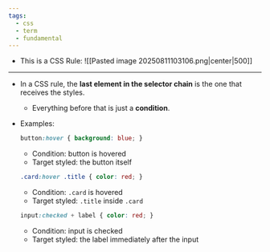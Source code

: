 ```yaml
---
tags:
  - css
  - term
  - fundamental
---
```

- This is a CSS Rule:
![[Pasted image 20250811103106.png|center|500]]

---

- In a CSS rule, the **last element in the selector chain** is the one that receives the styles.
	- Everything before that is just a **condition**.

- Examples:
	```css
	button:hover { background: blue; }
	```
	- Condition: button is hovered
	- Target styled: the button itself
	```css
	.card:hover .title { color: red; }
	```
	- Condition: `.card` is hovered
	- Target styled: `.title` inside `.card`
	```css
	input:checked + label { color: red; }
	```
	- Condition: input is checked
	- Target styled: the label immediately after the input